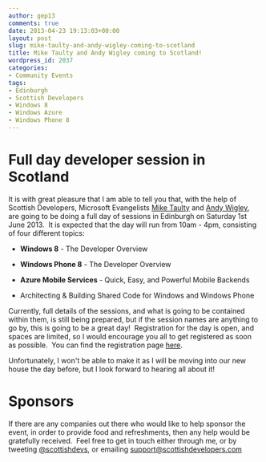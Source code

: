 ```yaml
---
author: gep13
comments: true
date: 2013-04-23 19:13:03+00:00
layout: post
slug: mike-taulty-and-andy-wigley-coming-to-scotland
title: Mike Taulty and Andy Wigley coming to Scotland!
wordpress_id: 2037
categories:
- Community Events
tags:
- Edinburgh
- Scottish Developers
- Windows 8
- Windows Azure
- Windows Phone 8
---
```


# Full day developer session in Scotland


It is with great pleasure that I am able to tell you that, with the help of Scottish Developers, Microsoft Evangelists [Mike Taulty](http://mtaulty.com/communityserver/blogs/mike_taultys_blog/default.aspx) and [Andy Wigley](http://andywigley.com/), are going to be doing a full day of sessions in Edinburgh on Saturday 1st June 2013.  It is expected that the day will run from 10am - 4pm, consisting of four different topics:



	
  * **Windows 8** - The Developer Overview

	
  * **Windows Phone 8** - The Developer Overview

	
  * **Azure Mobile Services** - Quick, Easy, and Powerful Mobile Backends

	
  * Architecting & Building Shared Code for Windows and Windows Phone


Currently, full details of the sessions, and what is going to be contained within them, is still being prepared, but if the session names are anything to go by, this is going to be a great day!  Registration for the day is open, and spaces are limited, so I would encourage you all to get registered as soon as possible.  You can find the registration page [here](http://mikeandandy2013-eorg.eventbrite.com/).

Unfortunately, I won't be able to make it as I will be moving into our new house the day before, but I look forward to hearing all about it!


# Sponsors


If there are any companies out there who would like to help sponsor the event, in order to provide food and refreshments, then any help would be gratefully received.  Feel free to get in touch either through me, or by tweeting [@scottishdevs](https://twitter.com/scottishdevs), or emailing [support@scottishdevelopers.com](mailto://support@scottishdevelopers.com)
